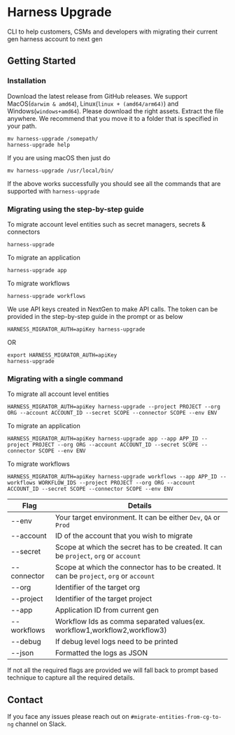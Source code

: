 # Harness Upgrade
CLI to help customers, CSMs and developers with migrating their current gen harness account to next gen

## Getting Started

### Installation
Download the latest release from GitHub releases. We support MacOS(`darwim & amd64`), Linux(`linux + (amd64/arm64)`) and Windows(`windows+amd64`). Please download the right assets. Extract the file anywhere.
We recommend that you move it to a folder that is specified in your path. 

```shell
mv harness-upgrade /somepath/
harness-upgrade help
```

If you are using macOS then just do
```shell
mv harness-upgrade /usr/local/bin/
```

If the above works successfully you should see all the commands that are supported with `harness-upgrade`

### Migrating using the step-by-step guide

To migrate account level entities such as secret managers, secrets & connectors
```shell
harness-upgrade
```

To migrate an application 
```shell
harness-upgrade app
```

To migrate workflows
```shell
harness-upgrade workflows
```

We use API keys created in NextGen to make API calls. The token can be provided in the step-by-step guide in the prompt or as below

```shell
HARNESS_MIGRATOR_AUTH=apiKey harness-upgrade
```

OR
```shell
export HARNESS_MIGRATOR_AUTH=apiKey
harness-upgrade
```

### Migrating with a single command
To migrate all account level entities

```shell
HARNESS_MIGRATOR_AUTH=apiKey harness-upgrade --project PROJECT --org ORG --account ACCOUNT_ID --secret SCOPE --connector SCOPE --env ENV
```

To migrate an application

```shell
HARNESS_MIGRATOR_AUTH=apiKey harness-upgrade app --app APP_ID --project PROJECT --org ORG --account ACCOUNT_ID --secret SCOPE --connector SCOPE --env ENV
```

To migrate workflows

```shell
HARNESS_MIGRATOR_AUTH=apiKey harness-upgrade workflows --app APP_ID --workflows WORKFLOW_IDS --project PROJECT --org ORG --account ACCOUNT_ID --secret SCOPE --connector SCOPE --env ENV
```

| Flag        | Details                                                                                 |
|-------------|-----------------------------------------------------------------------------------------|
| --env       | Your target environment. It can be either `Dev`, `QA` or `Prod`                         |
| --account   | ID of the account that you wish to migrate                                              |
| --secret    | Scope at which the secret has to be created. It can be `project`, `org` or `account`    |
| --connector | Scope at which the connector has to be created. It can be `project`, `org` or `account` |
| --org       | Identifier of the target org                                                            |
| --project   | Identifier of the target project                                                        |
| --app       | Application ID from current gen                                                         |
| --workflows | Workflow Ids as comma separated values(ex. workflow1,workflow2,workflow3)               |
| --debug     | If debug level logs need to be printed                                                  |
| --json      | Formatted the logs as JSON                                                              |

If not all the required flags are provided we will fall back to prompt based technique to capture all the required details.

## Contact
If you face any issues please reach out on `#migrate-entities-from-cg-to-ng` channel on Slack.
